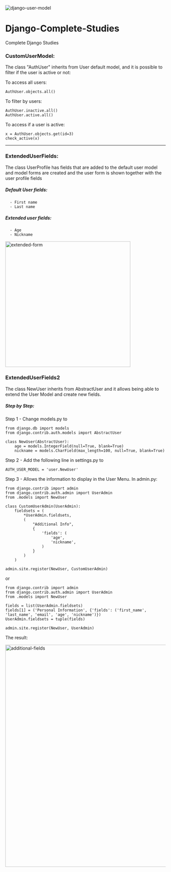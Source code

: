 ![django-user-model](https://user-images.githubusercontent.com/63022500/235317506-854a0f09-7ba6-4974-bff4-45e2c25fd1f2.jpg)

# Django-Complete-Studies
Complete Django Studies

### CustomUserModel:

The class "AuthUser" inherits from User default model, and it is possible to filter if the
user is active or not:

To access all users:

```
AuthUser.objects.all()
```

To filter by users:

```
AuthUser.inactive.all()
AuthUser.active.all()
```

To access if a user is active:

```
x = AuthUser.objects.get(id=3)
check_active(x)
```

<hr />

### ExtendedUserFields:

The class UserProfile has fields that are added to the default user model
and model forms are created and the user form is shown together with the user profile fields 
##### Default User fields: 
      - First name
      - Last name
##### Extended user fields:
      - Age
      - Nickname
      
<img width="393" alt="extended-form" src="https://user-images.githubusercontent.com/63022500/235264606-b57b4060-cde6-46d7-94cd-3f025bcb64d2.png">

### ExtendedUserFields2

The class NewUser inherits from AbstractUser and it allows being able to extend the User Model and create new fields. 

##### **Step by Step**:

Step 1 - Change models.py to

```
from django.db import models
from django.contrib.auth.models import AbstractUser

class NewUser(AbstractUser):
    age = models.IntegerField(null=True, blank=True)
    nickname = models.CharField(max_length=100, null=True, blank=True)
```

Step 2 - Add the following line in settings.py to

```
AUTH_USER_MODEL = 'user.NewUser'
```

Step 3 - Allows the information to display in the User Menu. In admin.py:

```
from django.contrib import admin
from django.contrib.auth.admin import UserAdmin
from .models import NewUser

class CustomUserAdmin(UserAdmin):
    fieldsets = (
        *UserAdmin.fieldsets,
        (
            "Additional Info",
            {
                'fields': (
                    'age', 
                    'nickname',
                )
            }
        )
    )

admin.site.register(NewUser, CustomUserAdmin)
```
or 
```
from django.contrib import admin
from django.contrib.auth.admin import UserAdmin
from .models import NewUser

fields = list(UserAdmin.fieldsets)
fields[1] = ('Personal Information', {'fields': ('first_name', 'last_name', 'email', 'age', 'nickname')})
UserAdmin.fieldsets = tuple(fields)

admin.site.register(NewUser, UserAdmin)
```
The result:

<img width="695" alt="additional-fields" src="https://user-images.githubusercontent.com/63022500/235317940-d935a4ac-259b-427c-8e82-e084c1049e4e.png">


